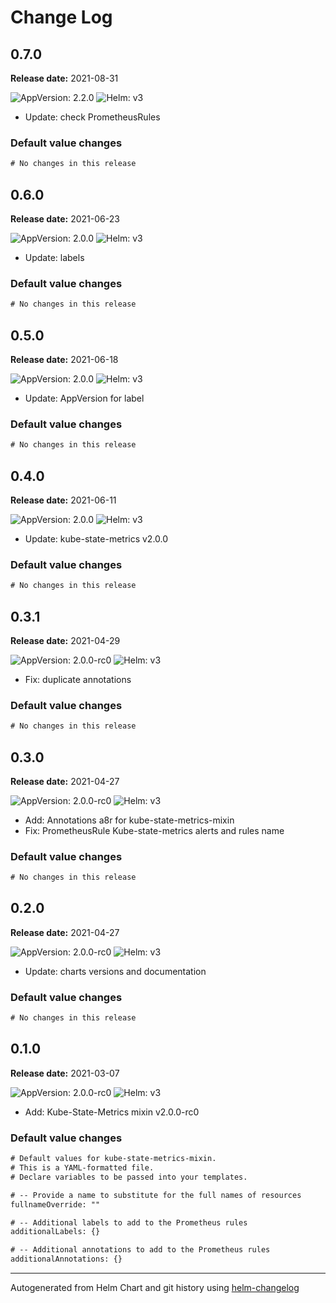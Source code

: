 # Change Log

## 0.7.0

**Release date:** 2021-08-31

![AppVersion: 2.2.0](https://img.shields.io/static/v1?label=AppVersion&message=2.2.0&color=success&logo=)
![Helm: v3](https://img.shields.io/static/v1?label=Helm&message=v3&color=informational&logo=helm)

- Update: check PrometheusRules

### Default value changes

```diff
# No changes in this release
```

## 0.6.0

**Release date:** 2021-06-23

![AppVersion: 2.0.0](https://img.shields.io/static/v1?label=AppVersion&message=2.0.0&color=success&logo=)
![Helm: v3](https://img.shields.io/static/v1?label=Helm&message=v3&color=informational&logo=helm)

- Update: labels

### Default value changes

```diff
# No changes in this release
```

## 0.5.0

**Release date:** 2021-06-18

![AppVersion: 2.0.0](https://img.shields.io/static/v1?label=AppVersion&message=2.0.0&color=success&logo=)
![Helm: v3](https://img.shields.io/static/v1?label=Helm&message=v3&color=informational&logo=helm)

- Update: AppVersion for label

### Default value changes

```diff
# No changes in this release
```

## 0.4.0

**Release date:** 2021-06-11

![AppVersion: 2.0.0](https://img.shields.io/static/v1?label=AppVersion&message=2.0.0&color=success&logo=)
![Helm: v3](https://img.shields.io/static/v1?label=Helm&message=v3&color=informational&logo=helm)

- Update: kube-state-metrics v2.0.0

### Default value changes

```diff
# No changes in this release
```

## 0.3.1

**Release date:** 2021-04-29

![AppVersion: 2.0.0-rc0](https://img.shields.io/static/v1?label=AppVersion&message=2.0.0-rc0&color=success&logo=)
![Helm: v3](https://img.shields.io/static/v1?label=Helm&message=v3&color=informational&logo=helm)

- Fix: duplicate annotations

### Default value changes

```diff
# No changes in this release
```

## 0.3.0

**Release date:** 2021-04-27

![AppVersion: 2.0.0-rc0](https://img.shields.io/static/v1?label=AppVersion&message=2.0.0-rc0&color=success&logo=)
![Helm: v3](https://img.shields.io/static/v1?label=Helm&message=v3&color=informational&logo=helm)

- Add: Annotations a8r for kube-state-metrics-mixin
- Fix: PrometheusRule Kube-state-metrics alerts and rules name

### Default value changes

```diff
# No changes in this release
```

## 0.2.0

**Release date:** 2021-04-27

![AppVersion: 2.0.0-rc0](https://img.shields.io/static/v1?label=AppVersion&message=2.0.0-rc0&color=success&logo=)
![Helm: v3](https://img.shields.io/static/v1?label=Helm&message=v3&color=informational&logo=helm)

- Update: charts versions and documentation

### Default value changes

```diff
# No changes in this release
```

## 0.1.0

**Release date:** 2021-03-07

![AppVersion: 2.0.0-rc0](https://img.shields.io/static/v1?label=AppVersion&message=2.0.0-rc0&color=success&logo=)
![Helm: v3](https://img.shields.io/static/v1?label=Helm&message=v3&color=informational&logo=helm)

- Add: Kube-State-Metrics mixin v2.0.0-rc0

### Default value changes

```diff
# Default values for kube-state-metrics-mixin.
# This is a YAML-formatted file.
# Declare variables to be passed into your templates.

# -- Provide a name to substitute for the full names of resources
fullnameOverride: ""

# -- Additional labels to add to the Prometheus rules
additionalLabels: {}

# -- Additional annotations to add to the Prometheus rules
additionalAnnotations: {}
```

---

Autogenerated from Helm Chart and git history using [helm-changelog](https://github.com/mogensen/helm-changelog)

